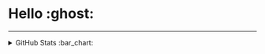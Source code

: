 <h1>Hello :ghost: </h1>

<hr>
<details>
  <summary>GitHub Stats :bar_chart:</summary>
    <p allign ="center">
      </br>
      <img src="https://github-readme-stats.vercel.app/api?username=WTFFARIDZ&show_icons=true&theme=radical" />
    </p>
</details>
</hr>
